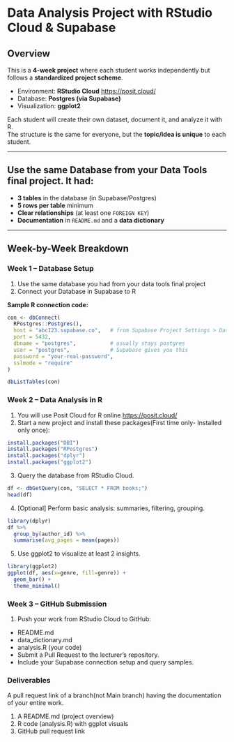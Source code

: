 # Data Analysis Project with RStudio Cloud & Supabase

## Overview
This is a **4-week project** where each student works independently but follows a **standardized project scheme**.  
- Environment: **RStudio Cloud** <a>https://posit.cloud/</a> 
- Database: **Postgres (via Supabase)**  
- Visualization: **ggplot2**  

Each student will create their own dataset, document it, and analyze it with R.  
The structure is the same for everyone, but the **topic/idea is unique** to each student.  

---
## Use the same Database from your Data Tools final project. It had:
- **3 tables** in the database (in Supabase/Postgres)  
- **5 rows per table** minimum  
- **Clear relationships** (at least one `FOREIGN KEY`)  
- **Documentation** in `README.md` and a **data dictionary**   

---

## Week-by-Week Breakdown

### Week 1 – Database Setup
1. Use the same database you had from your data tools final project
2. Connect your Database in Supabase to R

**Sample R connection code:**
```r
con <- dbConnect(
  RPostgres::Postgres(),
  host = "abc123.supabase.co",   # from Supabase Project Settings > Database
  port = 5432,
  dbname = "postgres",           # usually stays postgres
  user = "postgres",             # Supabase gives you this
  password = "your-real-password", 
  sslmode = "require"
)

dbListTables(con)
```
### Week 2 – Data Analysis in R
1. You will use Posit Cloud for R online <a>https://posit.cloud/</a>
2. Start a new project and install these packages(First time only- Installed only once):
```R
install.packages("DBI")
install.packages("RPostgres")
install.packages("dplyr")
install.packages("ggplot2")
```
3. Query the database from RStudio Cloud.
```r
df <- dbGetQuery(con, "SELECT * FROM books;")
head(df)
```
4. [Optional] Perform basic analysis: summaries, filtering, grouping.

```r
library(dplyr)
df %>%
  group_by(author_id) %>%
  summarise(avg_pages = mean(pages))
```
5. Use ggplot2 to visualize at least 2 insights.

```r
library(ggplot2)
ggplot(df, aes(x=genre, fill=genre)) +
  geom_bar() +
  theme_minimal()
```
### Week 3 – GitHub Submission
1. Push your work from RStudio Cloud to GitHub:
- README.md
- data_dictionary.md
- analysis.R (your code)
- Submit a Pull Request to the lecturer’s repository.
- Include your Supabase connection setup and query samples.

### Deliverables
A pull request link of a branch(not Main branch) having the documentation of your entire work.

1. A README.md (project overview)
2. R code (analysis.R) with ggplot visuals
3. GitHub pull request link
   

